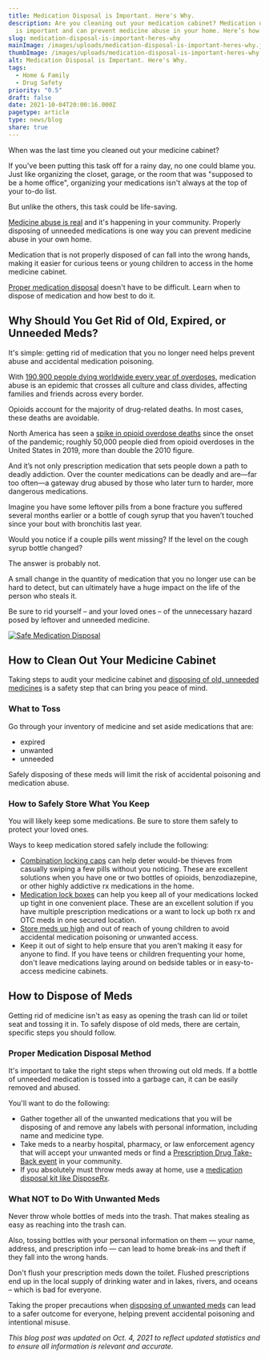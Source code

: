 ```yaml
---
title: Medication Disposal is Important. Here's Why.
description: Are you cleaning out your medication cabinet? Medication disposal
  is important and can prevent medicine abuse in your home. Here’s how.
slug: medication-disposal-is-important-heres-why
mainImage: /images/uploads/medication-disposal-is-important-heres-why.jpg
thumbImage: /images/uploads/medication-disposal-is-important-heres-why.jpg
alt: Medication Disposal is Important. Here's Why.
tags:
  - Home & Family
  - Drug Safety
priority: "0.5"
draft: false
date: 2021-10-04T20:00:16.000Z
pagetype: article
type: news/blog
share: true
---
```

When was the last time you cleaned out your medicine cabinet?

If you've been putting this task off for a rainy day, no one could blame you. Just like organizing the closet, garage, or the room that was "supposed to be a home office", organizing your medications isn't always at the top of your to-do list.

But unlike the others, this task could be life-saving.

[Medicine abuse is real](/news/blog/10-things-to-know-about-medicine-abuse/) and it's happening in your community. Properly disposing of unneeded medications is one way you can prevent medicine abuse in your own home.

Medication that is not properly disposed of can fall into the wrong hands, making it easier for curious teens or young children to access in the home medicine cabinet.

[Proper medication disposal](/news/blog/how-to-dispose-of-unused-medicines/) doesn't have to be difficult. Learn when to dispose of medication and how best to do it.

## Why Should You Get Rid of Old, Expired, or Unneeded Meds?

It's simple: getting rid of medication that you no longer need helps prevent abuse and accidental medication poisoning.

With [190,900 people dying worldwide every year of overdoses](https://www.overdoseday.com/resources/facts-stats/), medication abuse is an epidemic that crosses all culture and class divides, affecting families and friends across every border.

Opioids account for the majority of drug-related deaths. In most cases, these deaths are avoidable.

North America has seen a [spike in opioid overdose deaths](https://www.unodc.org/res/wdr2021/field/WDR21_Booklet_1_takeaways.pdf) since the onset of the pandemic; roughly 50,000 people died from opioid overdoses in the United States in 2019, more than double the 2010 figure.

And it’s not only prescription medication that sets people down a path to deadly addiction. Over the counter medications can be deadly and are—far too often—a gateway drug abused by those who later turn to harder, more dangerous medications.

Imagine you have some leftover pills from a bone fracture you suffered several months earlier or a bottle of cough syrup that you haven’t touched since your bout with bronchitis last year.

Would you notice if a couple pills went missing? If the level on the cough syrup bottle changed?

The answer is probably not.

A small change in the quantity of medication that you no longer use can be hard to detect, but can ultimately have a huge impact on the life of the person who steals it.

Be sure to rid yourself – and your loved ones – of the unnecessary hazard posed by leftover and unneeded medicine.

[![Safe Medication Disposal](/images/uploads/rxg-cta-disposerx-med-disposal-dec2021.png "Safe Medication Disposal")](https://disposerx.com/ "DisposeRx Product Link")

## How to Clean Out Your Medicine Cabinet

Taking steps to audit your medicine cabinet and [disposing of old, unneeded medicines](/news/blog/can-medication-disposal-help-reduce-prescription-addiction/) is a safety step that can bring you peace of mind.

### What to Toss

Go through your inventory of medicine and set aside medications that are:

* expired
* unwanted
* unneeded

Safely disposing of these meds will limit the risk of accidental poisoning and medication abuse.

### How to Safely Store What You Keep

You will likely keep some medications. Be sure to store them safely to protect your loved ones.

Ways to keep medication stored safely include the following:

* [Combination locking caps](/products/rxlocking-cap/) can help deter would-be thieves from casually swiping a few pills without you noticing. These are excellent solutions when you have one or two bottles of opioids, benzodiazepine, or other highly addictive rx medications in the home.
* [Medication lock boxes](/products/saferlock-box/) can help you keep all of your medications locked up tight in one convenient place. These are an excellent solution if you have multiple prescription medications or a want to lock up both rx and OTC meds in one secured location.
* [Store meds up high](https://www.safekids.org/blog/where-do-you-store-your-medicine) and out of reach of young children to avoid accidental medication poisoning or unwanted access.
* Keep it out of sight to help ensure that you aren't making it easy for anyone to find. If you have teens or children frequenting your home, don't leave medications laying around on bedside tables or in easy-to-access medicine cabinets.

## How to Dispose of Meds

Getting rid of medicine isn't as easy as opening the trash can lid or toilet seat and tossing it in. To safely dispose of old meds, there are certain, specific steps you should follow.

### Proper Medication Disposal Method

It's important to take the right steps when throwing out old meds. If a bottle of unneeded medication is tossed into a garbage can, it can be easily removed and abused.

You'll want to do the following:

* Gather together all of the unwanted medications that you will be disposing of and remove any labels with personal information, including name and medicine type.
* Take meds to a nearby hospital, pharmacy, or law enforcement agency that will accept your unwanted meds or find a [Prescription Drug Take-Back event](https://takebackday.dea.gov/) in your community.
* If you absolutely must throw meds away at home, use a [medication disposal kit like DisposeRx](https://orders.disposerxdirect.com/disposerx-direct-storefront-c1.aspx).

### What NOT to Do With Unwanted Meds

Never throw whole bottles of meds into the trash. That makes stealing as easy as reaching into the trash can.

Also, tossing bottles with your personal information on them — your name, address, and prescription info — can lead to home break-ins and theft if they fall into the wrong hands.

Don't flush your prescription meds down the toilet. Flushed prescriptions end up in the local supply of drinking water and in lakes, rivers, and oceans – which is bad for everyone.

Taking the proper precautions when [disposing of unwanted meds](/news/blog/11-medication-storage-disposal-tips-keep-kids-safe/) can lead to a safer outcome for everyone, helping prevent accidental poisoning and intentional misuse. 

*This blog post was updated on Oct. 4, 2021 to reflect updated statistics and to ensure all information is relevant and accurate.*